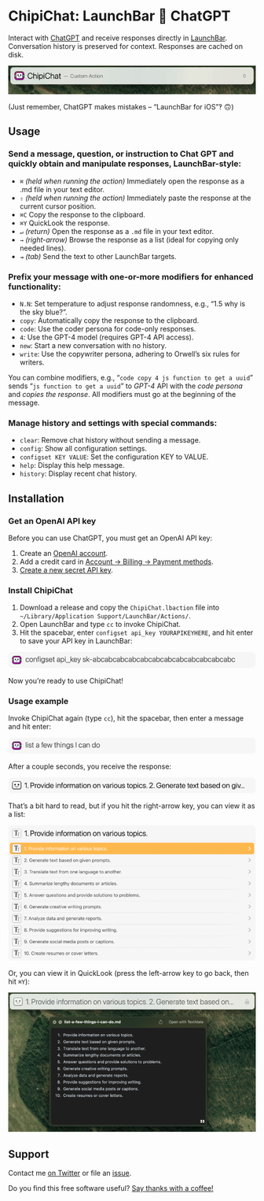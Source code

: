 # ChipiChat: LaunchBar 🥂 ChatGPT

Interact with [ChatGPT](https://chat.openai.com/chat) and receive responses directly in [LaunchBar](https://www.obdev.at/products/launchbar/index.html "LaunchBar 6"). Conversation history is preserved for context. Responses are cached on disk.

![Demo](docs/demo.gif)

(Just remember, ChatGPT makes mistakes – “LaunchBar for iOS”‽ 🙃)

## Usage

### Send a message, question, or instruction to Chat GPT and quickly obtain and manipulate responses, LaunchBar-style:

- `⌘` *(held when running the action)* Immediately open the response as a .md file in your text editor.
- `⇧` *(held when running the action)* Immediately paste the response at the current cursor position.
-  `⌘C` Copy the response to the clipboard.
-  `⌘Y` QuickLook the response.
-  `↵` *(return)* Open the response as a `.md` file in your text editor.
-  `→` *(right-arrow)* Browse the response as a list (ideal for copying only needed lines).
-  `⇥` *(tab)* Send the text to other LaunchBar targets.

### Prefix your message with one-or-more modifiers for enhanced functionality:

-  `N.N`: Set temperature to adjust response randomness, e.g., “1.5 why is the sky blue?”.
-  `copy`: Automatically copy the response to the clipboard.
-  `code`: Use the coder persona for code-only responses.
-  `4`: Use the GPT-4 model (requires GPT-4 API access).
-  `new`: Start a new conversation with no history.
-  `write`: Use the copywriter persona, adhering to Orwell’s six rules for writers.

You can combine modifiers, e.g., “`code copy 4 js function to get a uuid`” sends “`js function to get a uuid`” to *GPT-4* API with the *code persona* and *copies the response*. All modifiers must go at the beginning of the message.

### Manage history and settings with special commands:

- `clear`: Remove chat history without sending a message.
- `config`: Show all configuration settings.
- `configset KEY VALUE`: Set the configuration KEY to VALUE.
- `help`: Display this help message.
- `history`: Display recent chat history.

## Installation

### Get an OpenAI API key

Before you can use ChatGPT, you must get an OpenAI API key:

1. Create an [OpenAI account](https://platform.openai.com/signup).
2. Add a credit card in [Account → Billing → Payment methods](https://platform.openai.com/account/billing/payment-methods).
3. [Create a new secret API key](https://platform.openai.com/account/api-keys).

### Install ChipiChat

1. Download a release and copy the `ChipiChat.lbaction` file into `~/Library/Application Support/LaunchBar/Actions/`.
2. Open LaunchBar and type `cc` to invoke ChipiChat. 
3. Hit the spacebar, enter `configset api_key YOURAPIKEYHERE`, and hit enter to save your API key in LaunchBar:

![configset api_key yourkeyhere](docs/1-set-api-key.png)

Now you’re ready to use ChipiChat!

### Usage example

Invoke ChipiChat again (type `cc`), hit the spacebar, then enter a message and hit enter:

![Example Message](docs/2-example-message.png)

After a couple seconds, you receive the response:

![Response](docs/3-response.png)

That’s a bit hard to read, but if you hit the right-arrow key, you can view it as a list:

![Response As List](docs/4-response-as-list.png)

Or, you can view it in QuickLook (press the left-arrow key to go back, then hit `⌘Y`):

![Response As Quicklook](docs/5-response-as-quicklook.png)

## Support

Contact me [on Twitter](https://twitter.com/com) or file an [issue](https://github.com/quinncomendant/ChipiChat.lbaction/issues).

Do you find this free software useful? [Say thanks with a coffee!](https://ko-fi.com/strangecode)
